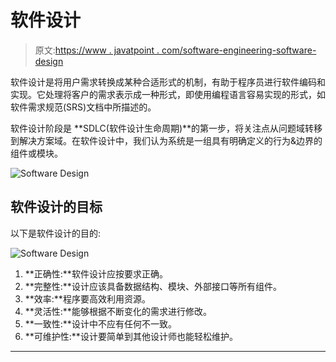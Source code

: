 # 软件设计

> 原文:[https://www . javatpoint . com/software-engineering-software-design](https://www.javatpoint.com/software-engineering-software-design)

软件设计是将用户需求转换成某种合适形式的机制，有助于程序员进行软件编码和实现。它处理将客户的需求表示成一种形式，即使用编程语言容易实现的形式，如软件需求规范(SRS)文档中所描述的。

软件设计阶段是 **SDLC(软件设计生命周期)**的第一步，将关注点从问题域转移到解决方案域。在软件设计中，我们认为系统是一组具有明确定义的行为&边界的组件或模块。

![Software Design](../Images/aed9b3acca05968cf9050dc3ec050007.png)

## 软件设计的目标

以下是软件设计的目的:

![Software Design](../Images/af83a2dfe4c6d8f5a0dca15f4ea36ede.png)

1.  **正确性:**软件设计应按要求正确。
2.  **完整性:**设计应该具备数据结构、模块、外部接口等所有组件。
3.  **效率:**程序要高效利用资源。
4.  **灵活性:**能够根据不断变化的需求进行修改。
5.  **一致性:**设计中不应有任何不一致。
6.  **可维护性:**设计要简单到其他设计师也能轻松维护。

* * *